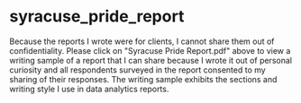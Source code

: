 # syracuse_pride_report
Because the reports I wrote were for clients, I cannot share them out of confidentiality. Please click on "Syracuse Pride Report.pdf" above to view a writing sample of a report that I can share because I wrote it out of personal curiosity and all respondents surveyed in the report consented to my sharing of their responses. The writing sample exhibits the sections and writing style I use in data analytics reports.
